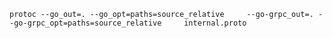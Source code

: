 ```protoc --go_out=. --go_opt=paths=source_relative     --go-grpc_out=. --go-grpc_opt=paths=source_relative     internal.proto```